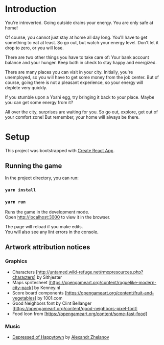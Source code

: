 # Introduction

You're introverted. Going outside drains your energy. You are only safe at home!

Of course, you cannot just stay at home all day long. You'll have to get
something to eat at least. So go out, but watch your energy level. Don't let it
drop to zero, or you will lose.

There are two other things you have to take care of: Your bank account balance
and your hunger. Keep both in check to stay happy and energized.

There are many places you can visit in your city. Initially, you're unemployed,
so you will have to get some money from the job center. But of course, going
there is not a pleasant experience, so your energy will deplete very quickly.

If you stumble upon a Yoshi egg, try bringing it back to your place. Maybe you
can get some energy from it?

All over the city, surprises are waiting for you. So go out, explore, get out of
your comfort zone! But remember, your home will always be there.

# Setup

This project was bootstrapped with [Create React App](https://github.com/facebook/create-react-app).

## Running the game

In the project directory, you can run:

### `yarn install`

### `yarn run`

Runs the game in the development mode.<br>
Open [http://localhost:3000](http://localhost:3000) to view it in the browser.

The page will reload if you make edits.<br>
You will also see any lint errors in the console.

## Artwork attribution notices

### Graphics
* Characters [http://untamed.wild-refuge.net/rmxpresources.php?characters] by Sithjester
* Maps spritesheet [https://opengameart.org/content/roguelike-modern-city-pack] by Kenney.nl
* Score board components [https://opengameart.org/content/fruit-and-vegetables] by 1001.com
* Good Neighbors font by Clint Bellanger [https://opengameart.org/content/good-neighbors-pixel-font]
* Food Icon from [https://opengameart.org/content/some-fast-food]

### Music
* [Depressed of Happytown](https://opengameart.org/content/depressed-of-happytown) by [Alexandr Zhelanov](https://soundcloud.com/alexandr-zhelanov)
